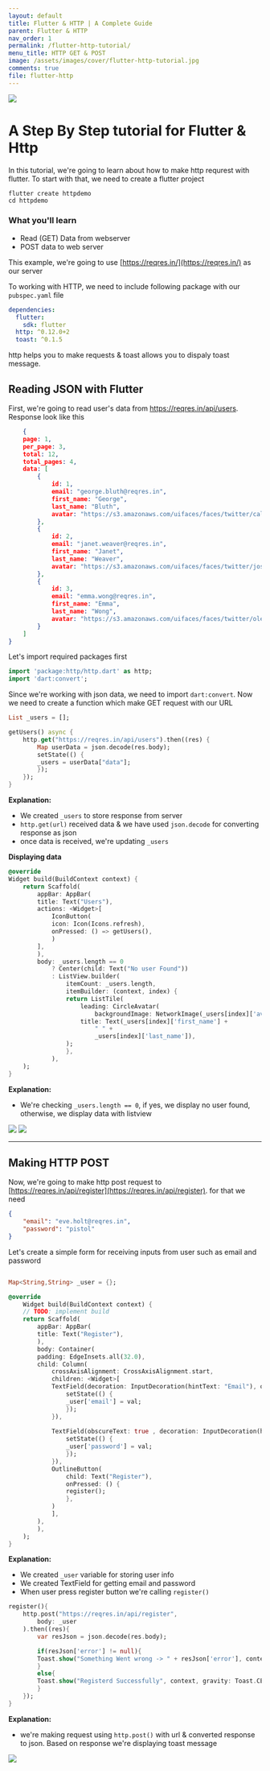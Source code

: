 ```yaml
---
layout: default
title: Flutter & HTTP | A Complete Guide
parent: Flutter & HTTP
nav_order: 1
permalink: /flutter-http-tutorial/
menu_title: HTTP GET & POST
image: /assets/images/cover/flutter-http-tutorial.jpg
comments: true
file: flutter-http
---
```


<img src="/assets/images/cover/flutter-http-tutorial.jpg">

# A Step By Step tutorial for Flutter & Http

In this tutorial, we're going to learn about how to make http requrest with flutter. To start with that, we need to create a flutter project

    flutter create httpdemo
    cd httpdemo


### What you'll learn

- Read (GET) Data from webserver
- POST data to web server

This example, we're going to use [https://reqres.in/](https://reqres.in/) as our server

To working with HTTP, we need to include following package with our `pubspec.yaml` file

```yaml
dependencies:
  flutter:
    sdk: flutter
  http: ^0.12.0+2
  toast: ^0.1.5
```

http helps you to make requests & toast allows you to dispaly toast message.

## Reading JSON with Flutter

First, we're going to read user's data from https://reqres.in/api/users. Response look like this

```json
    {
    page: 1,
    per_page: 3,
    total: 12,
    total_pages: 4,
    data: [
        {
            id: 1,
            email: "george.bluth@reqres.in",
            first_name: "George",
            last_name: "Bluth",
            avatar: "https://s3.amazonaws.com/uifaces/faces/twitter/calebogden/128.jpg"
        },
        {
            id: 2,
            email: "janet.weaver@reqres.in",
            first_name: "Janet",
            last_name: "Weaver",
            avatar: "https://s3.amazonaws.com/uifaces/faces/twitter/josephstein/128.jpg"
        },
        {
            id: 3,
            email: "emma.wong@reqres.in",
            first_name: "Emma",
            last_name: "Wong",
            avatar: "https://s3.amazonaws.com/uifaces/faces/twitter/olegpogodaev/128.jpg"
        }
    ]
}

```

Let's import required packages first

```dart
import 'package:http/http.dart' as http;
import 'dart:convert';
```

Since we're working with json data, we need to import `dart:convert`. Now we need to create a function which make GET request with our URL

```dart
List _users = [];

getUsers() async {
    http.get("https://reqres.in/api/users").then((res) {
        Map userData = json.decode(res.body);
        setState(() {
        _users = userData["data"];
        });
    });
}
```
**Explanation:**

- We created `_users` to store response from server
- `http.get(url)` received data & we have used `json.decode` for converting response as json
- once data is received, we're updating `_users`

**Displaying data**

```dart
@override
Widget build(BuildContext context) {
    return Scaffold(
        appBar: AppBar(
        title: Text("Users"),
        actions: <Widget>[
            IconButton(
            icon: Icon(Icons.refresh),
            onPressed: () => getUsers(),
            )
        ],
        ),
        body: _users.length == 0
            ? Center(child: Text("No user Found"))
            : ListView.builder(
                itemCount: _users.length,
                itemBuilder: (context, index) {
                return ListTile(
                    leading: CircleAvatar(
                        backgroundImage: NetworkImage(_users[index]['avatar'])),
                    title: Text(_users[index]['first_name'] +
                        " " +
                        _users[index]['last_name']),
                );
                },
            ),
    );
}
```

**Explanation:**

- We're checking `_users.length == 0`, if yes, we display no user found, otherwise, we display data with listview

<img src="/assets/images/screenshots/http/flutter-http-get1.png"> <img src="/assets/images/screenshots/http/flutter-http-get2.png">

---

## Making HTTP POST

Now, we're going to make http post request to [https://reqres.in/api/register](https://reqres.in/api/register). for that we need 

```json
{
    "email": "eve.holt@reqres.in",
    "password": "pistol"
}
```

Let's create a simple form for receiving inputs from user such as email and password

```dart

Map<String,String> _user = {};

@override
    Widget build(BuildContext context) {
    // TODO: implement build
    return Scaffold(
        appBar: AppBar(
        title: Text("Register"),
        ),
        body: Container(
        padding: EdgeInsets.all(32.0),
        child: Column(
            crossAxisAlignment: CrossAxisAlignment.start,
            children: <Widget>[
            TextField(decoration: InputDecoration(hintText: "Email"), onChanged:(val){
                setState(() {
                _user['email'] = val;
                });
            }),
            
            TextField(obscureText: true , decoration: InputDecoration(hintText: "Password"), onChanged:(val){
                setState(() {
                _user['password'] = val;
                });
            }),
            OutlineButton(
                child: Text("Register"),
                onPressed: () {
                register();
                },
            )
            ],
        ),
        ),
    );
}
```
**Explanation:**

- We created `_user` variable for storing user info
- We created TextField for getting email and password
- When user press register button we're calling `register()`

```dart
register(){
    http.post("https://reqres.in/api/register",
        body: _user 
    ).then((res){
        var resJson = json.decode(res.body);

        if(resJson['error'] != null){
        Toast.show("Something Went wrong -> " + resJson['error'], context, gravity: Toast.CENTER);
        }
        else{
        Toast.show("Registerd Successfully", context, gravity: Toast.CENTER);
        }
    });
}
```
**Explanation:**
- we're making request using `http.post()` with url & converted response to json. Based on response we're displaying toast message

<img src="/assets/images/screenshots/http/flutter-http-post.png">